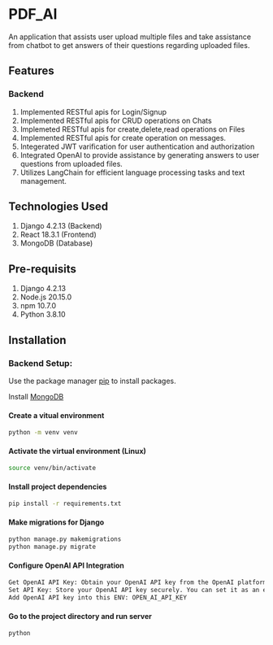# PDF_AI

An application that assists user upload multiple files and take assistance from chatbot to get answers of their questions regarding uploaded files.

## Features
### Backend
1. Implemented RESTful apis for Login/Signup
2. Implemented RESTful apis for CRUD operations on Chats
3. Implemeted RESTful apis for create,delete,read operations on Files
5. Implemented RESTful apis for create operation on messages.
6. Integerated JWT varification for user authentication and authorization
7. Integrated OpenAI to provide assistance by generating answers to user questions from uploaded files.
8. Utilizes LangChain for efficient language processing tasks and text management.

## Technologies Used
1. Django 4.2.13 (Backend)
2. React 18.3.1 (Frontend)
3. MongoDB (Database)

## Pre-requisits
1. Django 4.2.13
2. Node.js 20.15.0
3. npm 10.7.0
4. Python 3.8.10


## Installation 
### Backend Setup:

Use the package manager [pip](https://pip.pypa.io/en/stable/) to install packages.

Install [MongoDB](https://www.mongodb.com/docs/manual/installation/) 

#### Create a vitual environment

```bash
python -m venv venv
```
#### Activate the virtual environment (Linux)
```bash
source venv/bin/activate
```

#### Install project dependencies
```bash
pip install -r requirements.txt
```
#### Make migrations for Django
```bash
python manage.py makemigrations
python manage.py migrate
```
#### Configure OpenAI API Integration
```bash
Get OpenAI API Key: Obtain your OpenAI API key from the OpenAI platform.
Set API Key: Store your OpenAI API key securely. You can set it as an environment variable or directly in your Django settings (not recommended for production).
Add OpenAI API key into this ENV: OPEN_AI_API_KEY
```
#### Go to the project directory and run server
```bash
python 